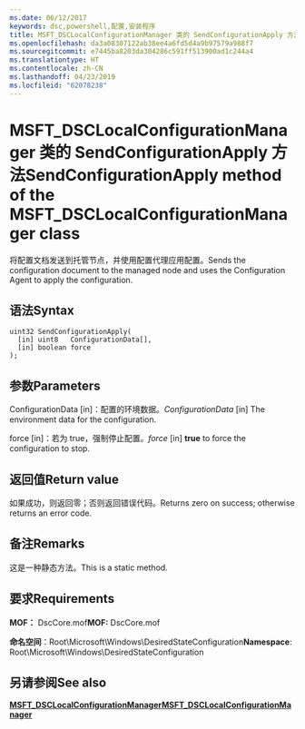 ```yaml
---
ms.date: 06/12/2017
keywords: dsc,powershell,配置,安装程序
title: MSFT_DSCLocalConfigurationManager 类的 SendConfigurationApply 方法
ms.openlocfilehash: da3a08307122ab38ee4a6fd5d4a9b97579a988f7
ms.sourcegitcommit: e7445ba8203da304286c591ff513900ad1c244a4
ms.translationtype: HT
ms.contentlocale: zh-CN
ms.lasthandoff: 04/23/2019
ms.locfileid: "62078238"
---
```

# <a name="sendconfigurationapply-method-of-the-msftdsclocalconfigurationmanager-class"></a><span data-ttu-id="6de77-103">MSFT_DSCLocalConfigurationManager 类的 SendConfigurationApply 方法</span><span class="sxs-lookup"><span data-stu-id="6de77-103">SendConfigurationApply method of the MSFT_DSCLocalConfigurationManager class</span></span>

<span data-ttu-id="6de77-104">将配置文档发送到托管节点，并使用配置代理应用配置。</span><span class="sxs-lookup"><span data-stu-id="6de77-104">Sends the configuration document to the managed node and uses the Configuration Agent to apply the configuration.</span></span>

## <a name="syntax"></a><span data-ttu-id="6de77-105">语法</span><span class="sxs-lookup"><span data-stu-id="6de77-105">Syntax</span></span>

```mof
uint32 SendConfigurationApply(
  [in] uint8   ConfigurationData[],
  [in] boolean force
);
```

## <a name="parameters"></a><span data-ttu-id="6de77-106">参数</span><span class="sxs-lookup"><span data-stu-id="6de77-106">Parameters</span></span>

<span data-ttu-id="6de77-107">ConfigurationData \[in\]：配置的环境数据。</span><span class="sxs-lookup"><span data-stu-id="6de77-107">*ConfigurationData* \[in\] The environment data for the configuration.</span></span>

<span data-ttu-id="6de77-108">force \[in\]：若为 true，强制停止配置。</span><span class="sxs-lookup"><span data-stu-id="6de77-108">*force* \[in\] **true** to force the configuration to stop.</span></span>

## <a name="return-value"></a><span data-ttu-id="6de77-109">返回值</span><span class="sxs-lookup"><span data-stu-id="6de77-109">Return value</span></span>

<span data-ttu-id="6de77-110">如果成功，则返回零；否则返回错误代码。</span><span class="sxs-lookup"><span data-stu-id="6de77-110">Returns zero on success; otherwise returns an error code.</span></span>

## <a name="remarks"></a><span data-ttu-id="6de77-111">备注</span><span class="sxs-lookup"><span data-stu-id="6de77-111">Remarks</span></span>

<span data-ttu-id="6de77-112">这是一种静态方法。</span><span class="sxs-lookup"><span data-stu-id="6de77-112">This is a static method.</span></span>

## <a name="requirements"></a><span data-ttu-id="6de77-113">要求</span><span class="sxs-lookup"><span data-stu-id="6de77-113">Requirements</span></span>

<span data-ttu-id="6de77-114">**MOF：** DscCore.mof</span><span class="sxs-lookup"><span data-stu-id="6de77-114">**MOF:** DscCore.mof</span></span>

<span data-ttu-id="6de77-115">**命名空间**：Root\Microsoft\Windows\DesiredStateConfiguration</span><span class="sxs-lookup"><span data-stu-id="6de77-115">**Namespace**: Root\Microsoft\Windows\DesiredStateConfiguration</span></span>

## <a name="see-also"></a><span data-ttu-id="6de77-116">另请参阅</span><span class="sxs-lookup"><span data-stu-id="6de77-116">See also</span></span>

[<span data-ttu-id="6de77-117">**MSFT_DSCLocalConfigurationManager**</span><span class="sxs-lookup"><span data-stu-id="6de77-117">**MSFT_DSCLocalConfigurationManager**</span></span>](msft-dsclocalconfigurationmanager.md)